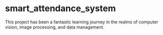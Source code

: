 # smart_attendance_system
This project has been a fantastic learning journey in the realms of computer vision, image processing, and data management.
